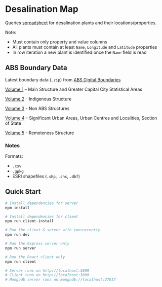 # Desalination Map

Queries [spreadsheet](https://docs.google.com/spreadsheets/d/1ByXhNNXjQsJmthiWwn4cfgId32rdCRY6L6rH0R-B20U/edit#gid=0) for desalination
plants and their locations/properties.

Note:
- Must contain only property and value columns
- All plants must contain at least `Name`, `Longitude` and `Latitude` properties
- In row iteration a new plant is identified once the `Name` field is read

## ABS Boundary Data

Latest boundary data (`.zip`) from [ABS Digital Boundaries](https://www.abs.gov.au/websitedbs/D3310114.nsf/home/Digital+Boundaries)

[Volume 1](https://www.abs.gov.au/AUSSTATS/abs@.nsf/DetailsPage/1270.0.55.001July%202016?OpenDocument) – Main Structure and Greater Capital City Statistical Areas 

[Volume 2](https://www.abs.gov.au/AUSSTATS/abs@.nsf/DetailsPage/1270.0.55.002July%202016?OpenDocument) - Indigenous Structure

[Volume 3](https://www.abs.gov.au/AUSSTATS/abs@.nsf/DetailsPage/1270.0.55.003July%202018?OpenDocument) - Non ABS Structures

[Volume 4](https://www.abs.gov.au/AUSSTATS/abs@.nsf/DetailsPage/1270.0.55.004July%202016?OpenDocument) – Significant Urban Areas, Urban Centres and Localities, Section of State

[Volume 5](https://www.abs.gov.au/AUSSTATS/abs@.nsf/DetailsPage/1270.0.55.005July%202016?OpenDocument) - Remoteness Structure

### Notes

Formats:
- `.csv`
- `.gpkg`
- ESRI shapefiles (`.shp`, `.shx`, `.dbf`)

## Quick Start

``` bash
# Install dependencies for server
npm install

# Install dependencies for client
npm run client-install

# Run the client & server with concurrently
npm run dev

# Run the Express server only
npm run server

# Run the React client only
npm run client

# Server runs on http://localhost:5000 
# Client runs on http://localhost:3000
# Mongodb server runs on mongodb://localhost:27017
```
